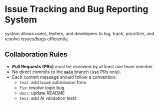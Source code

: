 # Issue Tracking and Bug Reporting System

system allows users, testers, and developers to log, track, prioritize, and resolve issues/bugs efficiently.

## Collaboration Rules
- **Pull Requests (PRs)** must be reviewed by at least one team member.
- No direct commits to the **`main`** branch (use PRs only).
- Each commit message should follow a convention:
  - `feat`: add issue submission form
  - `fix`: resolve login bug
  - `docs`: update README
  - `test`: add AI validation tests

